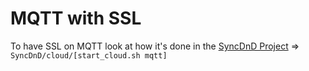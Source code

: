 # MQTT with SSL

To have SSL on MQTT look at how it's done in the [SyncDnD Project](https://github.com/FlorianKempenich/SyncDnD) => `SyncDnD/cloud/[start_cloud.sh mqtt]`